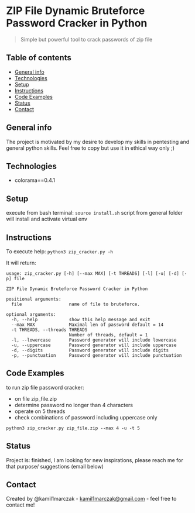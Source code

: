 # ZIP File Dynamic Bruteforce Password Cracker in Python
> Simple but powerful tool to crack passwords of zip file

## Table of contents
* [General info](#general-info)
* [Technologies](#technologies)
* [Setup](#setup)
* [Instructions](#instructions)
* [Code Examples](#code-examples)
* [Status](#status)
* [Contact](#contact)

## General info
The project is motivated by my desire to develop my skills in pentesting and general python skills. Feel free to copy but use it in ethical way only ;) 

## Technologies
* colorama==0.4.1

## Setup
execute from bash terminal: `source install.sh` script from general folder will install and activate virtual env  

## Instructions
To execute help: `python3 zip_cracker.py -h`

It will return:
```
usage: zip_cracker.py [-h] [--max MAX] [-t THREADS] [-l] [-u] [-d] [-p] file

ZIP File Dynamic Bruteforce Password Cracker in Python

positional arguments:
  file                  name of file to bruteforce.

optional arguments:
  -h, --help            show this help message and exit
  --max MAX             Maximal len of password default = 14
  -t THREADS, --threads THREADS
                        Number of threads, default = 1
  -l, --lowercase       Password generator will include lowercase
  -u, --uppercase       Password generator will include uppercase
  -d, --digits          Password generator will include digits
  -p, --punctuation     Password generator will include punctuation
```


## Code Examples
to run zip file password cracker:
- on file zip_file.zip
- determine password no longer than 4 characters
- operate on 5 threads
- check combinations of password including uppercase only

`python3 zip_cracker.py zip_file.zip --max 4 -u -t 5`
## Status
Project is: finished, I am looking for new inspirations, please reach me for that purpose/ suggestions (email below)

## Contact
Created by @kamil1marczak - kamil1marczak@gmail.com - feel free to contact me!